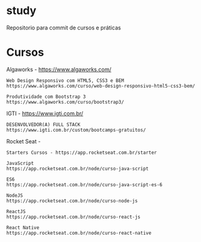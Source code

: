 # study
Repositorio para commit de cursos e práticas

# Cursos
Algaworks - https://www.algaworks.com/

	Web Design Responsivo com HTML5, CSS3 e BEM
	https://www.algaworks.com/curso/web-design-responsivo-html5-css3-bem/

	Produtividade com Bootstrap 3
	https://www.algaworks.com/curso/bootstrap3/
	
IGTI - https://www.igti.com.br/

	DESENVOLVEDOR(A) FULL STACK
	https://www.igti.com.br/custom/bootcamps-gratuitos/
	
	
Rocket Seat - 

	Starters Cursos - https://app.rocketseat.com.br/starter

	JavaScript
	https://app.rocketseat.com.br/node/curso-java-script
	
	ES6
	https://app.rocketseat.com.br/node/curso-java-script-es-6
	
	NodeJS
	https://app.rocketseat.com.br/node/curso-node-js
	
	ReactJS
	https://app.rocketseat.com.br/node/curso-react-js
	
	React Native
	https://app.rocketseat.com.br/node/curso-react-native
